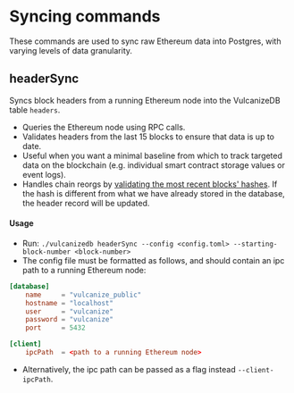 # Syncing commands
These commands are used to sync raw Ethereum data into Postgres, with varying levels of data granularity.

## headerSync
Syncs block headers from a running Ethereum node into the VulcanizeDB table `headers`.
- Queries the Ethereum node using RPC calls.
- Validates headers from the last 15 blocks to ensure that data is up to date.
- Useful when you want a minimal baseline from which to track targeted data on the blockchain (e.g. individual smart
contract storage values or event logs).
- Handles chain reorgs by [validating the most recent blocks' hashes](../pkg/history/header_validator.go). If the hash is
different from what we have already stored in the database, the header record will be updated.

#### Usage
- Run: `./vulcanizedb headerSync --config <config.toml> --starting-block-number <block-number>`
- The config file must be formatted as follows, and should contain an ipc path to a running Ethereum node:
```toml
[database]
    name     = "vulcanize_public"
    hostname = "localhost"
    user     = "vulcanize"
    password = "vulcanize"
    port     = 5432

[client]
    ipcPath  = <path to a running Ethereum node>
```
- Alternatively, the ipc path can be passed as a flag instead `--client-ipcPath`.
